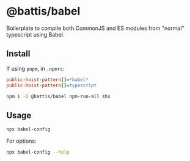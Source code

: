 # @battis/babel

Boilerplate to compile both CommonJS and ES modules from "normal" typescript using Babel.

## Install

If using `pnpm`, in `.npmrc`:

```ini
public-hoist-pattern[]=*babel*
public-hoist-pattern[]=typescript
```

```bash
npm i -D @battis/babel npm-run-all shx
```

## Usage

```bash
npx babel-config
```

For options:

```bash
npx babel-config --help
```

